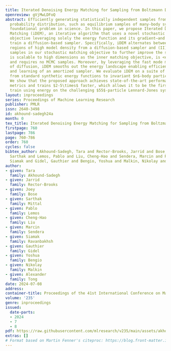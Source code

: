 ```yaml
---
title: Iterated Denoising Energy Matching for Sampling from Boltzmann Densities
openreview: gVjMwLDFoQ
abstract: Efficiently generating statistically independent samples from an unnormalized
  probability distribution, such as equilibrium samples of many-body systems, is a
  foundational problem in science. In this paper, we propose Iterated Denoising Energy
  Matching (iDEM), an iterative algorithm that uses a novel stochastic score matching
  objective leveraging solely the energy function and its gradient—and no data samples—to
  train a diffusion-based sampler. Specifically, iDEM alternates between (I) sampling
  regions of high model density from a diffusion-based sampler and (II) using these
  samples in our stochastic matching objective to further improve the sampler. iDEM
  is scalable to high dimensions as the inner matching objective, is <em>simulation-free</em>,
  and requires no MCMC samples. Moreover, by leveraging the fast mode mixing behavior
  of diffusion, iDEM smooths out the energy landscape enabling efficient exploration
  and learning of an amortized sampler. We evaluate iDEM on a suite of tasks ranging
  from standard synthetic energy functions to invariant $n$-body particle systems.
  We show that the proposed approach achieves state-of-the-art performance on all
  metrics and trains $2-5\times$ faster, which allows it to be the first method to
  train using energy on the challenging $55$-particle Lennard-Jones system.
layout: inproceedings
series: Proceedings of Machine Learning Research
publisher: PMLR
issn: 2640-3498
id: akhound-sadegh24a
month: 0
tex_title: Iterated Denoising Energy Matching for Sampling from Boltzmann Densities
firstpage: 760
lastpage: 786
page: 760-786
order: 760
cycles: false
bibtex_author: Akhound-Sadegh, Tara and Rector-Brooks, Jarrid and Bose, Joey and Mittal,
  Sarthak and Lemos, Pablo and Liu, Cheng-Hao and Sendera, Marcin and Ravanbakhsh,
  Siamak and Gidel, Gauthier and Bengio, Yoshua and Malkin, Nikolay and Tong, Alexander
author:
- given: Tara
  family: Akhound-Sadegh
- given: Jarrid
  family: Rector-Brooks
- given: Joey
  family: Bose
- given: Sarthak
  family: Mittal
- given: Pablo
  family: Lemos
- given: Cheng-Hao
  family: Liu
- given: Marcin
  family: Sendera
- given: Siamak
  family: Ravanbakhsh
- given: Gauthier
  family: Gidel
- given: Yoshua
  family: Bengio
- given: Nikolay
  family: Malkin
- given: Alexander
  family: Tong
date: 2024-07-08
address:
container-title: Proceedings of the 41st International Conference on Machine Learning
volume: '235'
genre: inproceedings
issued:
  date-parts:
  - 2024
  - 7
  - 8
pdf: https://raw.githubusercontent.com/mlresearch/v235/main/assets/akhound-sadegh24a/akhound-sadegh24a.pdf
extras: []
# Format based on Martin Fenner's citeproc: https://blog.front-matter.io/posts/citeproc-yaml-for-bibliographies/
---
```

